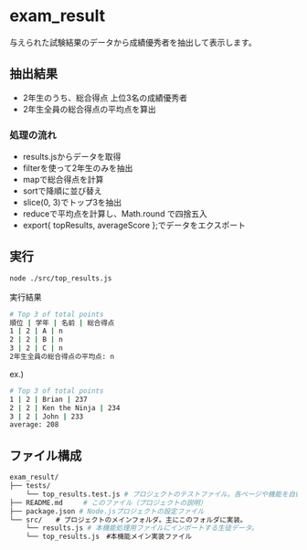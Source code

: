 # exam_result
与えられた試験結果のデータから成績優秀者を抽出して表示します。

## 抽出結果
- 2年生のうち、総合得点 上位3名の成績優秀者
- 2年生全員の総合得点の平均点を算出

### 処理の流れ
- results.jsからデータを取得
- filterを使って2年生のみを抽出
- mapで総合得点を計算
- sortで降順に並び替え
- slice(0, 3)でトップ3を抽出
- reduceで平均点を計算し、Math.round で四捨五入
- export{ topResults, averageScore };でデータをエクスポート

## 実行
```bash
node ./src/top_results.js
```

実行結果

```bash
# Top 3 of total points
順位 | 学年 | 名前 | 総合得点
1 | 2 | A | n
2 | 2 | B | n
3 | 2 | C | n
2年生全員の総合得点の平均点: n
```

ex.)
```bash
# Top 3 of total points
1 | 2 | Brian | 237
2 | 2 | Ken the Ninja | 234
3 | 2 | John | 233
average: 208
```

## ファイル構成
```bash
exam_result/
├── tests/     
    └── top_results.test.js # プロジェクトのテストファイル。各ページや機能を自動テスト。
├── README.md     # このファイル（プロジェクトの説明）
├── package.json # Node.jsプロジェクトの設定ファイル
└── src/　　# プロジェクトのメインフォルダ。主にこのフォルダに実装。
    └── results.js # 本機能処理用ファイルにインポートする生徒データ。
    └── top_results.js　#本機能メイン実装ファイル
```
